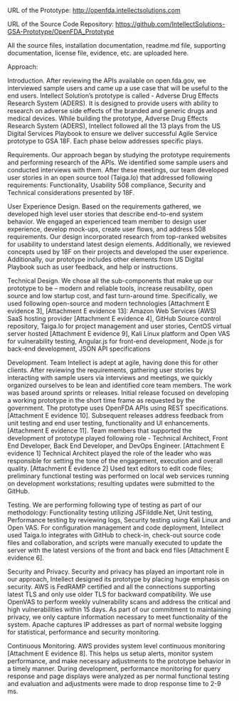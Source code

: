 URL of the Prototype: http://openfda.intellectsolutions.com 

URL of the Source Code Repository: https://github.com/IntellectSolutions-GSA-Prototype/OpenFDA_Prototype 

All the source files, installation documentation, readme.md file, supporting documentation, license file, evidence, etc. are uploaded here.

Approach:

Introduction. After reviewing the APIs available on open.fda.gov, we interviewed sample users and came up a use case that will be useful to the end users. Intellect Solution’s prototype is called - Adverse Drug Effects Research System (ADERS). It is designed to provide users with ability to research on adverse side effects of the branded and generic drugs and medical devices. While building the prototype, Adverse Drug Effects Research System (ADERS), Intellect followed all the 13 plays from the US Digital Services Playbook to ensure we deliver successful Agile Service prototype to GSA 18F. Each phase below addresses specific plays.

Requirements. Our approach began by studying the prototype requirements and performing research of the APIs. We identified some sample users and conducted interviews with them. After these meetings, our team developed user stories in an open source tool (Taiga.Io) that addressed following requirements: Functionality, Usability 508 compliance, Security and Technical considerations presented by 18F.

User Experience Design. Based on the requirements gathered, we developed high level user stories that describe end-to-end system behavior. We engaged an experienced team member to design user experience, develop mock-ups, create user flows, and address 508 requirements. Our design incorporated research from top-ranked websites for usability to understand latest design elements. Additionally, we reviewed concepts used by 18F on their projects and developed the user experience. Additionally, our prototype includes other elements from US Digital Playbook such as user feedback, and help or instructions.

Technical Design. We chose all the sub-components that make up our prototype to be – modern and reliable tools, increase reusability, open source and low startup cost, and fast turn-around time.
Specifically, we used following open-source and modern technologies [Attachment E evidence 3], [Attachment E evidence 13]: Amazon Web Services (AWS) SaaS hosting provider [Attachment E evidence 4], GitHub Source control repository, Taiga.Io for project management and user stories, CentOS virtual server hosted [Attachment E evidence 9], Kali Linux platform and Open VAS for vulnerability testing, Angular.js for front-end development, Node.js for back-end development, JSON API specifications

Development. Team Intellect is adept at agile, having done this for other clients. After reviewing the requirements, gathering user stories by interacting with sample users via interviews and meetings, we quickly organized ourselves to be lean and identified core team members. The work was based around sprints or releases. Initial release focused on developing a working prototype in the short time frame as requested by the government. The prototype uses OpenFDA APIs using REST specifications. [Attachment E evidence 10]. Subsequent releases address feedback from unit testing and end user testing, functionality and UI enhancements. [Attachment E evidence 11]. Team members that supported the development of prototype played following role - Technical Architect, Front End Developer, Back End Developer, and DevOps Engineer. [Attachment E evidence 1] Technical Architect played the role of the leader who was responsible for setting the tone of the engagement, execution and overall quality. [Attachment E evidence 2] Used text editors to edit code files; preliminary functional testing was performed on local web services running on development workstations; resulting updates were submitted to the GitHub.

Testing. We are performing following type of testing as part of our methodology: Functionality testing utilizing JSFilddle.Net, Unit testing, Performance testing by reviewing logs, Security testing using Kali Linux and Open VAS.
For configuration management and code deployment, Intellect used Taiga.Io integrates with GitHub to check-in, check-out source code files and collaboration, and scripts were manually executed to update the server with the latest versions of the front and back end files [Attachment E evidence 6].

Security and Privacy. Security and privacy has played an important role in our approach, Intellect designed its prototype by placing huge emphasis on security. AWS is FedRAMP certified and all the connections supporting latest TLS and only use older TLS for backward compatibility. We use OpenVAS to perform weekly vulnerability scans and address the critical and high vulnerabilities within 15 days. As part of our commitment to maintaining privacy, we only capture information necessary to meet functionality of the system. Apache captures IP addresses as part of normal website logging for statistical, performance and security monitoring.

Continuous Monitoring. AWS provides system level continuous monitoring [Attachment E evidence 8]. This helps us setup alerts, monitor system performance, and make necessary adjustments to the prototype behavior in a timely manner. During development, performance monitoring for query response and page displays were analyzed as per normal functional testing and evaluation and adjustments were made to drop response time to 2-9 ms.
